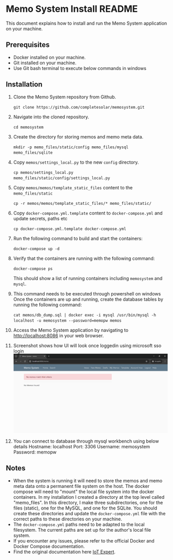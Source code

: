 
# Memo System Install README

This document explains how to install and run the Memo System application on your machine.

## Prerequisites

-   Docker installed on your machine.
-   Git installed on your machine.
-   Use Git bash terminal to execute below commands in windows

## Installation

1.  Clone the Memo System repository from Github.
 
    `git clone https://github.com/completesolar/memosystem.git` 
    
2.  Navigate into the cloned repository.
        
    `cd memosystem` 
    
3.  Create the directory for storing memos and memo meta data.
     
    `mkdir -p memo_files/static/config memo_files/mysql memo_files/sqlite`
    
4.  Copy `memos/settings_local.py` to the new `config` directory.
    
    `cp memos/settings_local.py memo_files/static/config/settings_local.py`

5.  Copy `memos/memos/template_static_files` content to the `memo_files/static`

    `cp -r memos/memos/template_static_files/* memo_files/static/`

6. Copy `docker-compose.yml.template` content to `docker-compose.yml` and update secrets, paths etc
    
    `cp docker-compose.yml.template docker-compose.yml`    

7. Run the following command to build and start the containers:
    
    `docker-compose up -d` 
    
8. Verify that the containers are running with the following command:
    
    `docker-compose ps` 
    
    This should show a list of running containers including `memosystem` and `mysql`.
    
9. This command needs to be executed through powershell on windows
    Once the containers are up and running, create the database tables by running the following command:
 
    `cat memos/db_dump.sql | docker exec -i mysql /usr/bin/mysql -h localhost -u memosystem --password=memopw memos` 
    
10. Access the Memo System application by navigating to [http://localhost:8086](http://localhost:8086) in your web browser.

11. Screenshot shows how UI will look once loggedin using microsoft sso login
    ![alt text](image.png)

12. You can connect to database through mysql workbench using below details
    Hostname: localhost
    Port: 3306
    Username: memosystem
    Password: memopw    

## Notes

-   When the system is running it will need to store the memos and memo meta data onto a permanent file system on the host. The docker compose will need to "mount" the local file system into the docker containers. In my installation I created a directory at the top level called "memo_files". In this directory, I make three subdirectories, one for the files (static), one for the MySQL, and one for the SQLite. You should create these directories and update the `docker-compose.yml` file with the correct paths to these directories on your machine.
-   The `docker-compose.yml` paths need to be adapted to the local filesystem. The current paths are set up for the author's local file system.
-   If you encounter any issues, please refer to the official Docker and Docker Compose documentation.
-   Find the original documentation here [IoT Expert](https://github.com/iotexpert/memosystem).